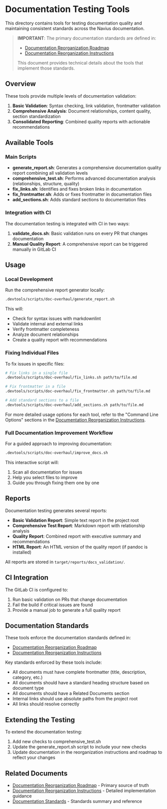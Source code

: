 # Documentation Testing Tools

This directory contains tools for testing documentation quality and maintaining consistent standards across the Navius documentation.

> **IMPORTANT**: The primary documentation standards are defined in:
> - [Documentation Reorganization Roadmap](/docs/roadmaps/30_documentation-reorganization-roadmap.md)
> - [Documentation Reorganization Instructions](/docs/roadmaps/30_documentation-reorganization-instructions.md)
>
> This document provides technical details about the tools that implement those standards.

## Overview

These tools provide multiple levels of documentation validation:

1. **Basic Validation**: Syntax checking, link validation, frontmatter validation
2. **Comprehensive Analysis**: Document relationships, content quality, section standardization  
3. **Consolidated Reporting**: Combined quality reports with actionable recommendations

## Available Tools

### Main Scripts

- **generate_report.sh**: Generates a comprehensive documentation quality report combining all validation levels
- **comprehensive_test.sh**: Performs advanced documentation analysis (relationships, structure, quality)
- **fix_links.sh**: Identifies and fixes broken links in documentation
- **fix_frontmatter.sh**: Adds or fixes frontmatter in documentation files
- **add_sections.sh**: Adds standard sections to documentation files

### Integration with CI

The documentation testing is integrated with CI in two ways:

1. **validate_docs.sh**: Basic validation runs on every PR that changes documentation
2. **Manual Quality Report**: A comprehensive report can be triggered manually in GitLab CI

## Usage

### Local Development

Run the comprehensive report generator locally:

```bash
.devtools/scripts/doc-overhaul/generate_report.sh
```

This will:
- Check for syntax issues with markdownlint
- Validate internal and external links
- Verify frontmatter completeness
- Analyze document relationships
- Create a quality report with recommendations

### Fixing Individual Files

To fix issues in specific files:

```bash
# Fix links in a single file
.devtools/scripts/doc-overhaul/fix_links.sh path/to/file.md

# Fix frontmatter in a file
.devtools/scripts/doc-overhaul/fix_frontmatter.sh path/to/file.md

# Add standard sections to a file
.devtools/scripts/doc-overhaul/add_sections.sh path/to/file.md
```

For more detailed usage options for each tool, refer to the "Command Line Options" sections in the [Documentation Reorganization Instructions](/docs/roadmaps/30_documentation-reorganization-instructions.md).

### Full Documentation Improvement Workflow

For a guided approach to improving documentation:

```bash
.devtools/scripts/doc-overhaul/improve_docs.sh
```

This interactive script will:
1. Scan all documentation for issues
2. Help you select files to improve
3. Guide you through fixing them one by one

## Reports

Documentation testing generates several reports:

- **Basic Validation Report**: Simple text report in the project root
- **Comprehensive Test Report**: Markdown report with relationship analysis
- **Quality Report**: Combined report with executive summary and recommendations
- **HTML Report**: An HTML version of the quality report (if pandoc is installed)

All reports are stored in `target/reports/docs_validation/`.

## CI Integration

The GitLab CI is configured to:

1. Run basic validation on PRs that change documentation
2. Fail the build if critical issues are found
3. Provide a manual job to generate a full quality report

## Documentation Standards

These tools enforce the documentation standards defined in:
- [Documentation Reorganization Roadmap](/docs/roadmaps/30_documentation-reorganization-roadmap.md)
- [Documentation Reorganization Instructions](/docs/roadmaps/30_documentation-reorganization-instructions.md)

Key standards enforced by these tools include:
- All documents must have complete frontmatter (title, description, category, etc.)
- All documents should have a standard heading structure based on document type
- All documents should have a Related Documents section
- Internal links should use absolute paths from the project root
- All links should resolve correctly

## Extending the Testing

To extend the documentation testing:

1. Add new checks to comprehensive_test.sh
2. Update the generate_report.sh script to include your new checks
3. Update documentation in the reorganization instructions and roadmap to reflect your changes

## Related Documents

- [Documentation Reorganization Roadmap](/docs/roadmaps/30_documentation-reorganization-roadmap.md) - Primary source of truth
- [Documentation Reorganization Instructions](/docs/roadmaps/30_documentation-reorganization-instructions.md) - Detailed implementation guidance
- [Documentation Standards](/docs/reference/standards/documentation-standards.md) - Standards summary and reference 